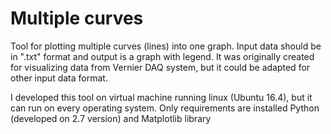 <h1>Multiple curves</h1>
<p>
Tool for plotting multiple curves (lines) into one graph. Input data should be in ".txt" format and output is a graph with legend.
It was originally created for visualizing data from Vernier DAQ system, but it could be adapted for other input data format.
</p>
<p>
I developed this tool on virtual machine running linux (Ubuntu 16.4), but it can run on every operating system. Only requirements are installed Python (developed on 2.7 version) and Matplotlib library
</p>
